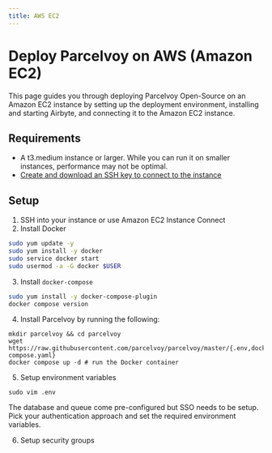 ```yaml
---
title: AWS EC2
---
```

# Deploy Parcelvoy on AWS (Amazon EC2)

This page guides you through deploying Parcelvoy Open-Source on an Amazon EC2 instance by setting up the deployment environment, installing and starting Airbyte, and connecting it to the Amazon EC2 instance.

## Requirements​
- A t3.medium instance or larger. While you can run it on smaller instances, performance may not be optimal.
- [Create and download an SSH key to connect to the instance](https://docs.aws.amazon.com/AWSEC2/latest/UserGuide/create-key-pairs.html)

## Setup
1. SSH into your instance or use Amazon EC2 Instance Connect
2. Install Docker
```sh
sudo yum update -y
sudo yum install -y docker
sudo service docker start
sudo usermod -a -G docker $USER
```

3. Install `docker-compose`
```sh
sudo yum install -y docker-compose-plugin
docker compose version
```

4. Install Parcelvoy by running the following:
```
mkdir parcelvoy && cd parcelvoy
wget https://raw.githubusercontent.com/parcelvoy/parcelvoy/master/{.env,docker-compose.yaml}
docker compose up -d # run the Docker container
```

5. Setup environment variables
```
sudo vim .env
```
The database and queue come pre-configured but SSO needs to be setup. Pick your authentication approach and set the required environment variables.

6. Setup security groups
